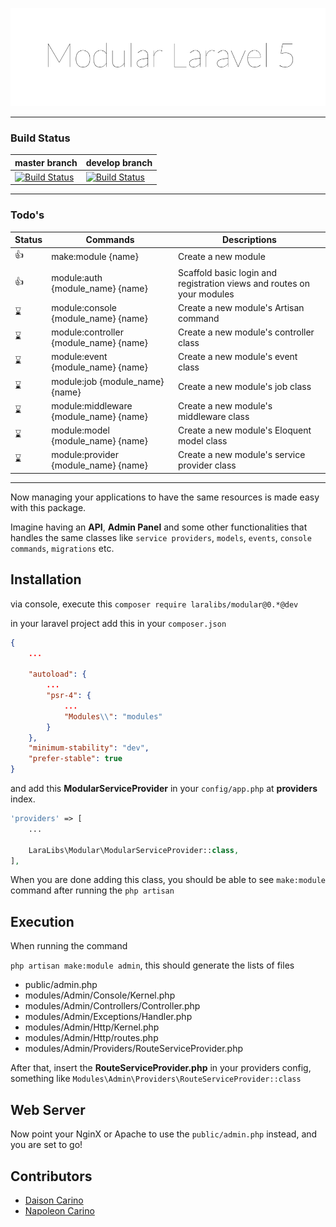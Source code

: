 ![alt tag](https://raw.githubusercontent.com/laravel-libraries/modular/master/welcome.png)

---

### Build Status

| master branch                                                                                                                          | develop branch                                                                                                                          |
|----------------------------------------------------------------------------------------------------------------------------------------| ----------------------------------------------------------------------------------------------------------------------------------------|
| [![Build Status](https://travis-ci.org/laravel-libraries/modular.svg?branch=master)](https://travis-ci.org/laravel-libraries/modular)  | [![Build Status](https://travis-ci.org/laravel-libraries/modular.svg?branch=develop)](https://travis-ci.org/laravel-libraries/modular)  |

---

### Todo's

| Status                                      | Commands                                          | Descriptions                                                             |  
| ------------------------------------------- | ------------------------------------------------- | ------------------------------------------------------------------------ |  
| :thumbsup:                                  | make:module {name}                                | Create a new module                                                      |  |  
| :thumbsup:                                  | module:auth {module_name} {name}                  | Scaffold basic login and registration views and routes on your modules   |  
| :hourglass:                                 | module:console {module_name} {name}               | Create a new module's Artisan command                                    |  
| :hourglass:                                 | module:controller {module_name} {name}            | Create a new module's controller class                                   |  
| :hourglass:                                 | module:event {module_name} {name}                 | Create a new module's event class                                        |  
| :hourglass:                                 | module:job {module_name} {name}                   | Create a new module's job class                                          |  
| :hourglass:                                 | module:middleware {module_name} {name}            | Create a new module's middleware class                                   |  
| :hourglass:                                 | module:model {module_name} {name}                 | Create a new module's Eloquent model class                               |  
| :hourglass:                                 | module:provider {module_name} {name}              | Create a new module's service provider class                             |  

---

Now managing your applications to have the same resources is made easy with this package.

Imagine having an **API**, **Admin Panel** and some other functionalities that handles the same classes like ``service providers``, ``models``, ``events``, ``console commands``, ``migrations`` etc.

## Installation

via console, execute this ``composer require laralibs/modular@0.*@dev``

in your laravel project add this in your ``composer.json``

```json
{
    ...

    "autoload": {
        ...
        "psr-4": {
            ...
            "Modules\\": "modules"
        }
    },
    "minimum-stability": "dev",
    "prefer-stable": true
}
```

and add this **ModularServiceProvider** in your ``config/app.php`` at **providers** index.

```php
'providers' => [
    ...

    LaraLibs\Modular\ModularServiceProvider::class,
],
```

When you are done adding this class, you should be able to see ``make:module`` command after running the ``php artisan``

## Execution

When running the command

``php artisan make:module admin``, this should generate the lists of files

- public/admin.php
- modules/Admin/Console/Kernel.php
- modules/Admin/Controllers/Controller.php
- modules/Admin/Exceptions/Handler.php
- modules/Admin/Http/Kernel.php
- modules/Admin/Http/routes.php
- modules/Admin/Providers/RouteServiceProvider.php

After that, insert the **RouteServiceProvider.php** in your providers config, something like ``Modules\Admin\Providers\RouteServiceProvider::class``

## Web Server

Now point your NginX or Apache to use the ``public/admin.php`` instead, and you are set to go!

## Contributors

- [Daison Carino](https://github.com/daison12006013)
- [Napoleon Carino](https://github.com/napoleon101392)
